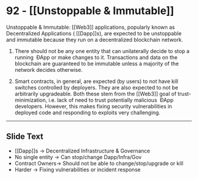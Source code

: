 # 92 - [[Unstoppable & Immutable]]

Unstoppable & Immutable: [[Web3]] applications, popularly known as Decentralized Applications ( [[Dapp]]s), are expected to be unstoppable and immutable because they run on a decentralized blockchain network. 

1.  There should not be any one entity that can unilaterally decide to stop a running  ÐApp or make changes to it. Transactions and data on the blockchain are guaranteed to be immutable unless a majority of the network decides otherwise. 
    
2.  Smart contracts, in general, are expected (by users) to not have kill switches controlled by deployers. They are also expected to not be arbitrarily upgradeable. Both these stem from the [[Web3]] goal of trust-minimization, i.e. lack of need to trust potentially malicious  ÐApp developers. However, this makes fixing security vulnerabilities in deployed code and responding to exploits very challenging.

---
## Slide Text
- [[Dapp]]s -> Decentralized Infrastructure & Governance
- No single entity -> Can stop/change Dapp/Infra/Gov
- Contract Owners-> Should not be able to change/stop/upgrade or kill
- Harder -> Fixing vulnerabilities or incident response 

